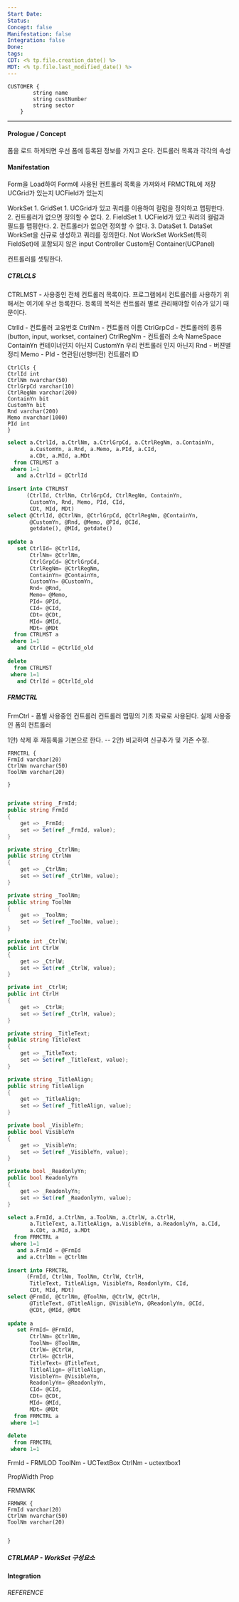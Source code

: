 ```yaml
---
Start Date: 
Status: 
Concept: false
Manifestation: false
Integration: false
Done: 
tags: 
CDT: <% tp.file.creation_date() %>
MDT: <% tp.file.last_modified_date() %>
---
```

    CUSTOMER {
            string name
            string custNumber
            string sector
        }
---
#### Prologue / Concept
폼을 로드 하게되면 우선 폼에 등록된 정보를 가지고 온다. 
컨트롤러 목록과 각각의 속성
#### Manifestation

Form을 Load하여 Form에 사용된 컨트롤러 목록을 가져와서 FRMCTRL에 저장
UCGrid가 있는지
UCField가 있는지 

WorkSet 
	1. GridSet
		1. UCGrid가 있고 쿼리를 이용하여 컬럼을 정의하고 맵핑한다.
		2. 컨트롤러가 없으면 정의할 수 없다.
	2. FieldSet
		1. UCField가 있고 쿼리의 컬럼과 필드를 맵핑한다. 
		2. 컨트롤러가 없으면 정의할 수 없다.
	3. DataSet
		1. DataSet WorkSet을 신규로 생성하고 쿼리를 정의한다.
Not WorkSet
	WorkSet(특히 FieldSet)에 포함되지 않은 input Controller
	Custom된 Container(UCPanel)

컨트롤러를 셋팅한다.

##### CTRLCLS
CTRLMST - 사용중인 전체 컨트롤러 목록이다. 
프로그램에서 컨트롤러를 사용하기 위해서는 여기에 우선 등록한다. 
등록의 목적은 컨트롤러 별로 관리해야할 이슈가 있기 때문이다. 

CtrlId - 컨트롤러 고유번호 
CtrlNm - 컨트롤러 이름
CtrlGrpCd - 컨트롤러의 종류 (button, input, workset, container) 
CtrlRegNm - 컨트롤러 소속 NameSpace
ContainYn 컨테이너인지 아닌지
CustomYn 우리 컨트롤러 인지 아닌지 
Rnd - 버젼별 정리
Memo - 
PId - 연관된(선행버전) 컨트롤러 ID

```
CtrlCls {
CtrlId int
CtrlNm nvarchar(50)
CtrlGrpCd varchar(10)
CtrlRegNm varchar(200)
ContainYn bit
CustomYn bit
Rnd varchar(200)
Memo nvarchar(1000)
PId int
}
```


```SQL
select a.CtrlId, a.CtrlNm, a.CtrlGrpCd, a.CtrlRegNm, a.ContainYn,
       a.CustomYn, a.Rnd, a.Memo, a.PId, a.CId,
       a.CDt, a.MId, a.MDt
  from CTRLMST a
 where 1=1
   and a.CtrlId = @CtrlId
   
insert into CTRLMST
      (CtrlId, CtrlNm, CtrlGrpCd, CtrlRegNm, ContainYn,
       CustomYn, Rnd, Memo, PId, CId,
       CDt, MId, MDt)
select @CtrlId, @CtrlNm, @CtrlGrpCd, @CtrlRegNm, @ContainYn,
       @CustomYn, @Rnd, @Memo, @PId, @CId,
       getdate(), @MId, getdate()
       
update a
   set CtrlId= @CtrlId,
       CtrlNm= @CtrlNm,
       CtrlGrpCd= @CtrlGrpCd,
       CtrlRegNm= @CtrlRegNm,
       ContainYn= @ContainYn,
       CustomYn= @CustomYn,
       Rnd= @Rnd,
       Memo= @Memo,
       PId= @PId,
       CId= @CId,
       CDt= @CDt,
       MId= @MId,
       MDt= @MDt
  from CTRLMST a
 where 1=1
   and CtrlId = @CtrlId_old
   
delete
  from CTRLMST
 where 1=1
   and CtrlId = @CtrlId_old
```

##### FRMCTRL
FrmCtrl - 폼별 사용중인 컨트롤러 컨트롤러 맵핑의 기초 자료로 사용된다. 
실제 사용중인 폼의 컨트롤러

1안) 삭제 후 재등록을 기본으로 한다. 
-- 2안) 비교하여 신규추가 및 기존 수정.

```
FRMCTRL {
FrmId varchar(20)
CtrlNm nvarchar(50)
ToolNm varchar(20)

}


```

```C#
private string _FrmId;
public string FrmId
{
    get => _FrmId;
    set => Set(ref _FrmId, value);
}

private string _CtrlNm;
public string CtrlNm
{
    get => _CtrlNm;
    set => Set(ref _CtrlNm, value);
}

private string _ToolNm;
public string ToolNm
{
    get => _ToolNm;
    set => Set(ref _ToolNm, value);
}

private int _CtrlW;
public int CtrlW
{
    get => _CtrlW;
    set => Set(ref _CtrlW, value);
}

private int _CtrlH;
public int CtrlH
{
    get => _CtrlH;
    set => Set(ref _CtrlH, value);
}

private string _TitleText;
public string TitleText
{
    get => _TitleText;
    set => Set(ref _TitleText, value);
}

private string _TitleAlign;
public string TitleAlign
{
    get => _TitleAlign;
    set => Set(ref _TitleAlign, value);
}

private bool _VisibleYn;
public bool VisibleYn
{
    get => _VisibleYn;
    set => Set(ref _VisibleYn, value);
}

private bool _ReadonlyYn;
public bool ReadonlyYn
{
    get => _ReadonlyYn;
    set => Set(ref _ReadonlyYn, value);
}
```
```SQL
select a.FrmId, a.CtrlNm, a.ToolNm, a.CtrlW, a.CtrlH,
       a.TitleText, a.TitleAlign, a.VisibleYn, a.ReadonlyYn, a.CId,
       a.CDt, a.MId, a.MDt
  from FRMCTRL a
 where 1=1
   and a.FrmId = @FrmId 
   and a.CtrlNm = @CtrlNm
 
insert into FRMCTRL
      (FrmId, CtrlNm, ToolNm, CtrlW, CtrlH,
       TitleText, TitleAlign, VisibleYn, ReadonlyYn, CId,
       CDt, MId, MDt)
select @FrmId, @CtrlNm, @ToolNm, @CtrlW, @CtrlH,
       @TitleText, @TitleAlign, @VisibleYn, @ReadonlyYn, @CId,
       @CDt, @MId, @MDt
       
update a
   set FrmId= @FrmId,
       CtrlNm= @CtrlNm,
       ToolNm= @ToolNm,
       CtrlW= @CtrlW,
       CtrlH= @CtrlH,
       TitleText= @TitleText,
       TitleAlign= @TitleAlign,
       VisibleYn= @VisibleYn,
       ReadonlyYn= @ReadonlyYn,
       CId= @CId,
       CDt= @CDt,
       MId= @MId,
       MDt= @MDt
  from FRMCTRL a
 where 1=1
 
delete
  from FRMCTRL
 where 1=1
```
FrmId - FRMLOD
ToolNm - UCTextBox
CtrlNm - uctextbox1

PropWidth
Prop



FRMWRK
```
FRMWRK {
FrmId varchar(20)
CtrlNm nvarchar(50)
ToolNm varchar(20)


}
```
##### CTRLMAP - WorkSet 구성요소
#### Integration

###### REFERENCE



